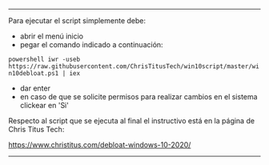***
Para ejecutar el script simplemente debe:

- abrir el menú inicio
- pegar el comando indicado a continuación:

`powershell iwr -useb https://raw.githubusercontent.com/ChrisTitusTech/win10script/master/win10debloat.ps1 | iex
`

- dar enter
- en caso de que se solicite permisos para realizar cambios en el sistema clickear en 'Si'

Respecto al script que se ejecuta al final el instructivo está en la página de Chris Titus Tech:

https://www.christitus.com/debloat-windows-10-2020/


***
